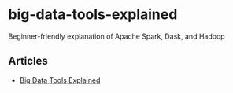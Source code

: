 # big-data-tools-explained
Beginner-friendly explanation of Apache Spark, Dask, and Hadoop

## Articles
- [Big Data Tools Explained](BigData_Tools_Explained.md)
